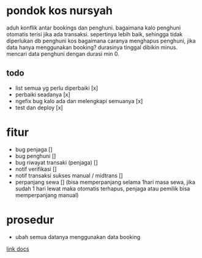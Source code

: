 # pondok kos nursyah

aduh konflik antar bookings dan penghuni. bagaimana kalo penghuni otomatis terisi jika ada transaksi.
sepertinya lebih baik, sehingga tidak diperlukan db penghuni kos
bagaimana caranya menghapus penghuni, jika data hanya menggunakan booking?
durasinya tinggal dibikin minus.
mencari data penghuni dengan durasi min 0.

## todo

- list semua yg perlu diperbaiki [x]
- perbaiki seadanya [x]
- ngefix bug kalo ada dan melengkapi semuanya [x]
- test dan deploy [x]

# fitur
- bug penjaga []
- bug penghuni []
- bug riwayat transaki (penjaga) []
- notif verifikasi []
- notif transaksi sukses manual / midtrans []
- perpanjang sewa []
(bisa memperpanjang selama 1hari masa sewa, jika sudah 1 hari lewat maka otomatis terhapus, penjaga atau pemilik bisa memperpanjang manual)


# prosedur
- ubah semua datanya menggunakan data booking


[link docs](https://docs.google.com/document/d/1Yp7zNghWauwjlCDM7tx0bJm8d4GfbyrLj-6ED3UIbL8/edit?usp=sharing)

<!-- ## use case sistem informasi pembayaran kos -->
<!-- ![image](/public/use-case.drawio.png) -->
